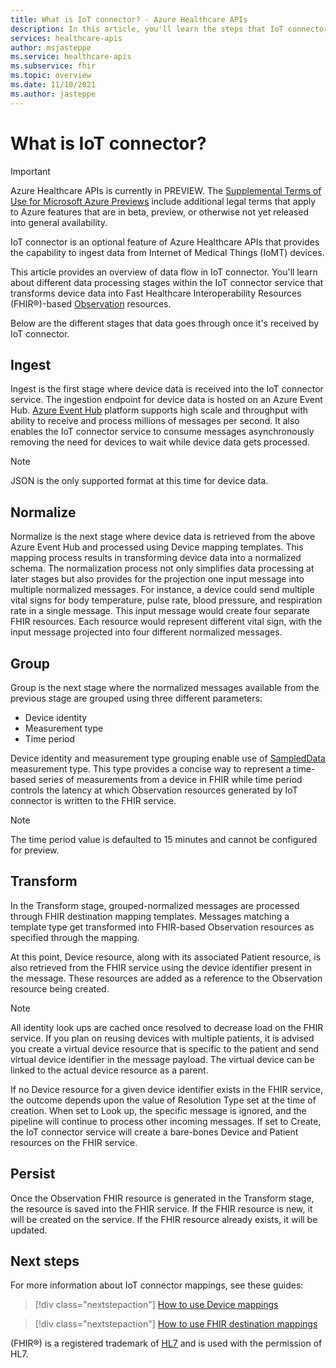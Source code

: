 ```yaml
---
title: What is IoT connector? - Azure Healthcare APIs
description: In this article, you'll learn the steps that IoT connector does before storing IoMT data in the FHIR service.
services: healthcare-apis
author: msjasteppe
ms.service: healthcare-apis
ms.subservice: fhir
ms.topic: overview
ms.date: 11/10/2021
ms.author: jasteppe
---
```


# What is IoT connector?

> [!IMPORTANT]
> Azure Healthcare APIs is currently in PREVIEW. The [Supplemental Terms of Use for Microsoft Azure Previews](https://azure.microsoft.com/support/legal/preview-supplemental-terms/) include additional legal terms that apply to Azure features that are in beta, preview, or otherwise not yet released into general availability.

IoT connector is an optional feature of Azure Healthcare APIs that provides the capability to ingest data from Internet of Medical Things (IoMT) devices.

This article provides an overview of data flow in IoT connector. You'll learn about different data processing stages within the IoT connector service that transforms device data into Fast Healthcare Interoperability Resources (FHIR&#174;)-based [Observation](https://www.hl7.org/fhir/observation.html) resources.

Below are the different stages that data goes through once it's received by IoT connector.

## Ingest

Ingest is the first stage where device data is received into the IoT connector service. The ingestion endpoint for device data is hosted on an Azure Event Hub. [Azure Event Hub](../../event-hubs/index.yml) platform supports high scale and throughput with ability to receive and process millions of messages per second. It also enables the IoT connector service to consume messages asynchronously removing the need for devices to wait while device data gets processed.

> [!NOTE]
> JSON is the only supported format at this time for device data.

## Normalize

Normalize is the next stage where device data is retrieved from the above Azure Event Hub and processed using Device mapping templates. This mapping process results in transforming device data into a normalized schema. The normalization process not only simplifies data processing at later stages but also provides for the projection one input message into multiple normalized messages. For instance, a device could send multiple vital signs for body temperature, pulse rate, blood pressure, and respiration rate in a single message. This input message would create four separate FHIR resources. Each resource would represent different vital sign, with the input message projected into four different normalized messages.

## Group

Group is the next stage where the normalized messages available from the previous stage are grouped using three different parameters: 

* Device identity
* Measurement type 
* Time period

Device identity and measurement type grouping enable use of [SampledData](https://www.hl7.org/fhir/datatypes.html#SampledData) measurement type. This type provides a concise way to represent a time-based series of measurements from a device in FHIR while time period controls the latency at which Observation resources generated by IoT connector is written to the FHIR service.

> [!NOTE]
> The time period value is defaulted to 15 minutes and cannot be configured for preview.

## Transform

In the Transform stage, grouped-normalized messages are processed through FHIR destination mapping templates. Messages matching a template type get transformed into FHIR-based Observation resources as specified through the mapping.

At this point, Device resource, along with its associated Patient resource, is also retrieved from the FHIR service using the device identifier present in the message. These resources are added as a reference to the Observation resource being created.

> [!NOTE]
>All identity look ups are cached once resolved to decrease load on the FHIR service. If you plan on reusing devices with multiple patients, it is advised you create a virtual device resource that is specific to the patient and send virtual device identifier in the message payload. The virtual device can be linked to the actual device resource as a parent.

If no Device resource for a given device identifier exists in the FHIR service, the outcome depends upon the value of Resolution Type set at the time of creation. When set to Look up, the specific message is ignored, and the pipeline will continue to process other incoming messages. If set to Create, the IoT connector service will create a bare-bones Device and Patient resources on the FHIR service.

## Persist

Once the Observation FHIR resource is generated in the Transform stage, the resource is saved into the FHIR service. If the FHIR resource is new, it will be created on the service. If the FHIR resource already exists, it will be updated.

## Next steps

For more information about IoT connector mappings, see these guides:

>[!div class="nextstepaction"]
>[How to use Device mappings](how-to-use-device-mapping-iot.md)

>[!div class="nextstepaction"]
>[How to use FHIR destination mappings](how-to-use-fhir-mapping-iot.md)

(FHIR&#174;) is a registered trademark of [HL7](https://hl7.org/fhir/) and is used with the permission of HL7.
